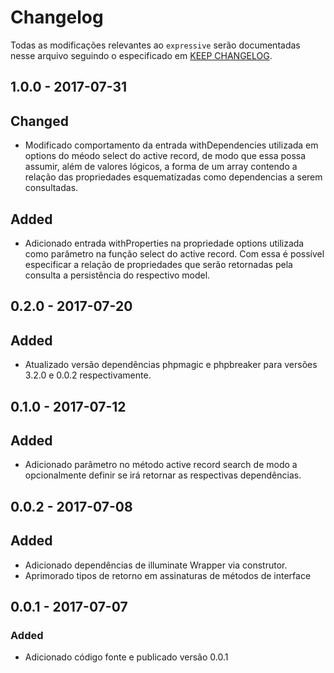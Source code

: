 # Changelog

Todas as modificações relevantes ao  `expressive` serão documentadas nesse arquivo seguindo o especificado em [KEEP CHANGELOG](http://keepachangelog.com/).

## 1.0.0 - 2017-07-31

## Changed
- Modificado comportamento da entrada withDependencies utilizada em options do méodo select do active record, de modo que essa possa assumir, além 
  de valores lógicos, a forma de um array contendo a relação das propriedades esquematizadas como dependencias a serem consultadas.

## Added
- Adicionado entrada withProperties na propriedade options utilizada como parâmetro na função select do active record. Com essa
  é possível especificar a relação de propriedades que serão retornadas pela consulta a persistência do respectivo model.

## 0.2.0 - 2017-07-20

## Added
- Atualizado versão dependências phpmagic e phpbreaker para versões 3.2.0 e 0.0.2 respectivamente.

## 0.1.0 - 2017-07-12

## Added
- Adicionado parâmetro no método active record search de modo a opcionalmente definir se irá retornar as respectivas dependências.

## 0.0.2 - 2017-07-08

## Added
- Adicionado dependências de illuminate Wrapper via construtor.
- Aprimorado tipos de retorno em assinaturas de métodos de interface

## 0.0.1 - 2017-07-07

### Added
- Adicionado código fonte e publicado versão 0.0.1
